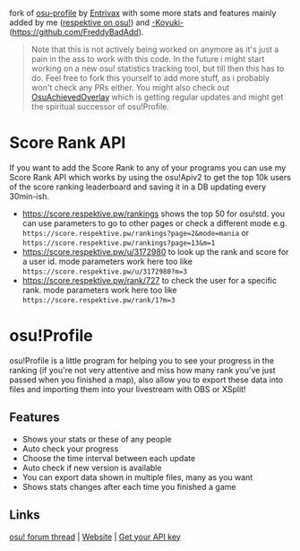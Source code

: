 fork of [osu-profile](https://github.com/Entrivax/osu-profile) by [Entrivax](https://github.com/Entrivax) with some more stats and features mainly added by me ([respektive on osu!](https://osu.ppy.sh/users/1023489/osu)) and [-Koyuki-](https://osu.ppy.sh/users/8202576)(https://github.com/FreddyBadAdd).

> Note that this is not actively being worked on anymore as it's just a pain in the ass to work with this code. In the future i might start working on a new osu! statistics tracking tool, but till then this has to do. Feel free to fork this yourself to add more stuff, as i probably won't check any PRs either. You might also check out [OsuAchievedOverlay](https://github.com/EngineerMark/OsuAchievedOverlay) which is getting regular updates and might get the spiritual successor of osu!Profile.

# Score Rank API
If you want to add the Score Rank to any of your programs you can use my Score Rank API which works by using the osu!Apiv2 to get the top 10k users of the score ranking leaderboard and saving it in a DB updating every 30min-ish.
- https://score.respektive.pw/rankings shows the top 50 for osu!std. you can use parameters to go to other pages or check a different mode e.g. `https://score.respektive.pw/rankings?page=2&mode=mania` or `https://score.respektive.pw/rankings?page=13&m=1`
- https://score.respektive.pw/u/3172980 to look up the rank and score for a user id. mode parameters work here too like `https://score.respektive.pw/u/3172980?m=3`
- https://score.respektive.pw/rank/727 to check the user for a specific rank. mode parameters work here too like `https://score.respektive.pw/rank/1?m=3`

# osu!Profile
osu!Profile is a little program for helping you to see your progress in the ranking (if you're not very attentive and miss how many rank you've just passed when you finished a map), also allow you to export these data into files and importing them into your livestream with OBS or XSplit!

## Features
- Shows your stats or these of any people
- Auto check your progress
- Choose the time interval between each update
- Auto check if new version is available
- You can export data shown in multiple files, many as you want
- Shows stats changes after each time you finished a game

## Links
[osu! forum thread](http://osu.ppy.sh/forum/t/252160) | [Website](http://entrivax.fr/osu!p) | [Get your API key](https://osu.ppy.sh/p/api)
